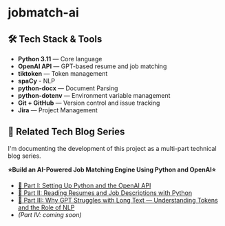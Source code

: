 # jobmatch-ai

## 🛠️ Tech Stack & Tools
- **Python 3.11** — Core language  
- **OpenAI API** — GPT-based resume and job matching  
- **tiktoken** — Token management
- **spaCy** - NLP  
- **python-docx** — Document Parsing
- **python-dotenv** — Environment variable management
- **Git + GitHub** — Version control and issue tracking
- **Jira** — Project Management  


## 📝 Related Tech Blog Series 
I'm documenting the development of this project as a multi-part technical blog series.   


**⭐Build an AI-Powered Job Matching Engine Using Python and OpenAI⭐**
- [🔗 Part I: Setting Up Python and the OpenAI API](https://python.plainenglish.io/part-i-setting-up-python-and-the-openai-api-478a2cf72492)
- [🔗 Part II: Reading Resumes and Job Descriptions with Python](https://python.plainenglish.io/part-ii-reading-resumes-and-job-descriptions-with-python-90584b810a74)
- [🔗 Part III: Why GPT Struggles with Long Text — Understanding Tokens and the Role of NLP](https://python.plainenglish.io/week-3-why-gpt-struggles-with-long-text-understanding-tokens-and-the-role-of-nlp-b5342f5dbf49)
- *(Part IV: coming soon)*
